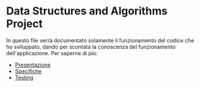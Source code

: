 # Data Structures and Algorithms Project

In questo file verrà documentato solamente il funzionamento del codice che ho sviluppato, dando per scontata la conoscenza del funzionamento dell'applicazione. Per saperne di più:
- [Presentazione](docs/PFAPI2023-2024.pdf)
- [Specifiche](docs/Prova%20finale%20di%20algoritmi%20e%20strutture%20dati.pdf)
- [Testing](docs/strumenti_progetto_api.pdf)
